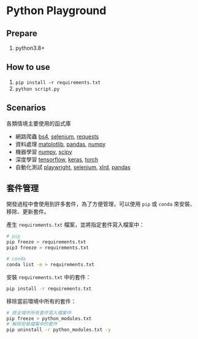 # Python Playground

## Prepare

1. python3.8+

## How to use

1. `pip install -r requirements.txt`
2. `python script.py`

## Scenarios

各類情境主要使用的函式庫

- 網路爬蟲 [bs4](https://pypi.org/project/beautifulsoup4/), [selenium](https://pypi.org/project/selenium/), [requests](https://pypi.org/project/requests/)
- 資料處理 [matplotlib](https://pypi.org/project/matplotlib/), [pandas](https://pypi.org/project/pandas/), [numpy](https://pypi.org/project/numpy/)
- 機器學習 [numpy](https://pypi.org/project/numpy/), [scipy](https://pypi.org/project/scipy/)
- 深度學習 [tensorflow](https://pypi.org/project/tensorflow/), [keras](https://pypi.org/project/keras/), [torch](https://pypi.org/project/torch/)
- 自動化測試 [playwright](https://pypi.org/project/playwright/), [selenium](https://pypi.org/project/selenium/), [xlrd](https://pypi.org/project/xlrd2/), [pandas](https://pypi.org/project/pandas/)

## 套件管理

開發過程中會使用到許多套件，為了方便管理，可以使用 `pip` 或 `conda` 來安裝、移除、更新套件。

產生 `requirements.txt` 檔案，並將指定套件寫入檔案中：

```bash
# pip
pip freeze > requirements.txt
pip3 freeze > requirements.txt

# conda
conda list -e > requirements.txt
```

安裝 `requirements.txt` 中的套件：

```bash
pip install -r requirements.txt
```

移除當前環境中所有的套件：

```bash
# 將全域中所有套件寫入檔案中
pip freeze > python_modules.txt
# 解除安裝檔案中的套件
pip uninstall -r python_modules.txt -y
```
